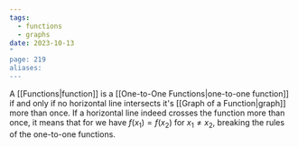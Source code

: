 ```yaml
---
tags:
  - functions
  - graphs
date: 2023-10-13
"
page: 219
aliases:
---
```

A [[Functions|function]] is a [[One-to-One Functions|one-to-one function]] if and only if no horizontal line intersects it's [[Graph of a Function|graph]] more than once. 
If a horizontal line indeed crosses the function more than once, it means that for we have $f(x_{1}) = f(x_{2})$ for $x_{1}\ne x_{2}$, breaking the rules of the one-to-one functions.